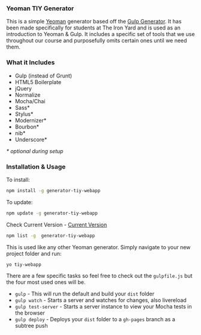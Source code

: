 ### Yeoman TIY Generator

This is a simple [Yeoman](http://yeoman.io/) generator based off the [Gulp Generator](https://github.com/yeoman/generator-gulp-webapp). It has been made specifically for students at The Iron Yard and is used as an introduction to Yeoman & Gulp. It includes a specific set of tools that we use throughout our course and purposefully omits certain ones until we need them.

### What it Includes

* Gulp (instead of Grunt)
* HTML5 Boilerplate
* jQuery
* Normalize
* Mocha/Chai
* Sass*
* Stylus*
* Modernizer*
* Bourbon*
* nib*
* Underscore*

_* optional during setup_

### Installation & Usage

To install:

```sh
npm install -g generator-tiy-webapp
```

To update:

```sh
npm update -g generator-tiy-webapp
```

Check Current Version - [Current Version](https://github.com/twhitacre/generator-tiy-webapp/releases)

```sh
npm list -g  generator-tiy-webapp
```

This is used like any other Yeoman generator. Simply navigate to your new project folder and run:

```sh
yo tiy-webapp
```

There are a few specific tasks so feel free to check out the `gulpfile.js` but the four most used ones will be.

* `gulp` - This will run the default and build your `dist` folder
* `gulp watch` - Starts a server and watches for changes, also livereload
* `gulp test-server` - Starts a server instance to view your Mocha tests in the browser
* `gulp deploy` - Deploys your `dist` folder to a `gh-pages` branch as a subtree push
